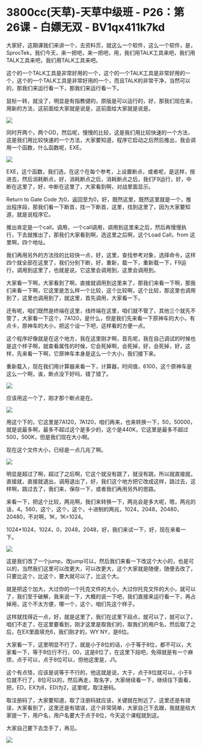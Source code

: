 # 3800cc(天草)-天草中级班 - P26：第26课 - 白嫖无双 - BV1qx411k7kd

大家好，这期课我们来讲一个，去资料页，就这么一个软件，这么一个软件，是，SprocTek，我们今天，来一把吧，来一把吧，用，我们用TALK工具来吧，我们用TALK工具来吧，我们用TALK工具来吧。

这个的一个TALK工具是非常好用的一个，这个的一个TALK工具是非常好用的一个，这个的一个TALK工具是非常好用的一个，而且TALK的非常干净，当然可以的，那我们来运行看一下，那我们来运行看一下。

鼠标一转，就没了，明显是有指教键的，原版是可以运行的，好，那我们现在来，用新的方法，这前面给大家就是说是，这前面给大家就是说是。



![](img/2d75d840a3a93e9fe43f26ebe19a3a2d_1.png)

同时开两个，两个OD，然后呢，慢慢的比较，这是我们用比较快速的一个方法，这是我们用比较快速的一个方法，大家要知道，程序它启动之后然后推出，我会调用一个函数，什么函数呢，EXE。



![](img/2d75d840a3a93e9fe43f26ebe19a3a2d_3.png)

EXE，这个函数，我们选，在这个在每个参考，上设置断点，或者呢，是这样，按进去，然后消耗断点，好，消耗断点之后，消耗断点之后，我们F9运行，好，中断在这里了，好，中断在这里了，大家看到啊，对战里面显示。

Return to Gate Code 为0，返回至为0，好，既然这里，既然这里就是一个，推出程序段，那我们看一下断首，找一下断首，这里，找到这里了，因为大家要知道，就是说程序它。

推出肯定是一个call，调用，一个call调用，调用到这里来之后，然后再慢慢执行，下去就推出了，那我们大家看到啊，选这里之后啊，这个Load Call，from 这里啊，四个地址。

我们再用另外的方法找的比较快一点，好，这里，查找参考对象，选择命令，这样四个就全部在这里了，我们分别下断，好，重新，载一下，重新载一下，F9运行，调用到这里了，也就是说，它这里会调用到，这里会调用到。

大家看一下啊，大家看到了啊，直接就调用到这里来了，那我们来看一下啊，那我们来看一下啊，它这里是怎么样一个比较，这个比较啊，这个比较，那这里也调用到了，这里也调用到了，就这里，首先调用，大家看一下。

还有呢，咱们既然是终端在这里，线终端在这里，咱们就不管了，其他三个就先不管了，大家看一下这个，7A120，是什么，但是我们先来看一下原神车的大小，有点卡，原神车的大小，把这个设一下吧，这样看的方便一点。

这个程序好像就是在这个地方，我在这里刚才啊，首先呢，我在自己调试的时候也是这个样子啊，就查看属性的时候，它会死掉啊，会死掉，好，会死掉，好，这样，先来看一下啊，它原神车本身是这么一个大小，我们接下来。

重新载入，现在我们用计算器来看一下，计算器，时间值，6100，这个原神车是这么一个啊，诶，断点没下好吗，错了错了。



![](img/2d75d840a3a93e9fe43f26ebe19a3a2d_5.png)

应该用这一个了，刚才那个断点是在。

![](img/2d75d840a3a93e9fe43f26ebe19a3a2d_7.png)

用这个下的，它这里是7A120，7A120，咱们再来，也来转换一下，50，50000，就是说最多啊，最多不超过这个是多少的，这个是440K，它这里是最多不超过500，500K，但是我们现在大小啊。

现在这个文件大小，已经是一点几兆了啊。

![](img/2d75d840a3a93e9fe43f26ebe19a3a2d_9.png)

明显是超过了啊，超过了之后啊，它这个就没有跳了，就没有跳，所以就直接就，直接就，直接就退出，调用退出了，好，我们这个地方把它改成这样，跳过去，这样啊，跳过去了，我们来，保存一下，或者我们再用另外的思路。

来看一下，把这个比较，两兆啊，我们来转换一下，两兆会是多大呢，嗯，两兆的话，4。560，这个，这个，这个，十进制的两兆，1024，2048，20480，20480，不对啊，1K，1K=1024。

1024*1024，1024，0，2048，2048，好，我们来试一下，好，现在来看一下。

![](img/2d75d840a3a93e9fe43f26ebe19a3a2d_11.png)

这是我们改了一个jump，改jump可以，然后我们来看一下改这个大小的，也是可以的，当然我们这里可以改更大，可以改更大，这个大家就是随便，随便去改了，只要比这个，比这个，要大就可以了，比这个大。

就是把这个加大，大过你的一个托克文件的大小，大过你托克文件的大小，就可以了，我们至于破解，我来说一下，大概的说一下吧，我们直接来运行看一下，再占掉用，这个不太方便，哪一个，这个，咱们先这个样子。

这样就找得近一点，好，就是这里了，我们在这里下段点，就可以了，就可以了，咱们不走了，在这里要看到，刚才这里是取我们的，取我们的用户名，然后取了之后，在EX里面填充6，我们刚才的，WY NY，是6位。

大家看一下，这里明显不行了，就是小于8位的话，小于等于8位，都不可以，大家看一下，等于8位行不行，00，这是8位了，在这里下段吧，免得就是有一个麻烦，点于可以，点于8位可以，但他这里是，J1。

这个有点怪，应该是说等于不行的，他这就是说，大于，点于8位就可以，小于8位就不行了，8位可以的，然后再走，取名字，大家继续看一下，继续往下面看，把，ED，EX为8，EDI为2，这里呢，取注册码。

取注册码了，大家要知道，取了注册码就应该，关键就在附近了，这里还是有错误，大家看到了，这里还是有错误，这个非常简单，大家自己下去跟，我就是给大家提一下，用户名，用户名要大于点于8位，今天这个课程就到这。

大家自己要下去念手了，再见。

![](img/2d75d840a3a93e9fe43f26ebe19a3a2d_13.png)